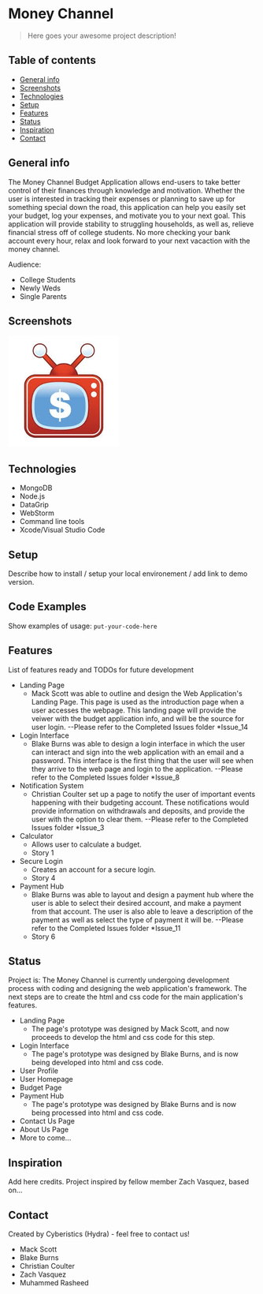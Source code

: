 # Money Channel
> Here goes your awesome project description!

## Table of contents
* [General info](#general-info)
* [Screenshots](#screenshots)
* [Technologies](#technologies)
* [Setup](#setup)
* [Features](#features)
* [Status](#status)
* [Inspiration](#inspiration)
* [Contact](#contact)

## General info
The Money Channel Budget Application allows end-users to take better control of their finances through knowledge and motivation. Whether the user is interested in tracking their expenses or planning to save up for something special down the road, this application can help you easily set your budget, log your expenses, and motivate you to your next goal. This application will provide stability to struggling households, as well as, relieve financial stress off of college students. No more checking your bank account every hour, relax and look forward to your next vacaction with the money channel.

Audience: 
  * College Students
  * Newly Weds
  * Single Parents
## Screenshots
![Example screenshot](https://github.com/Cyberistycs/CS3398_Hydra_F2019/blob/master/Budget%20App%20Logo.jpeg)

## Technologies
* MongoDB
* Node.js 
* DataGrip
* WebStorm
* Command line tools
* Xcode/Visual Studio Code

## Setup
Describe how to install / setup your local environement / add link to demo version.

## Code Examples
Show examples of usage:
`put-your-code-here`

## Features
List of features ready and TODOs for future development
* Landing Page
  * Mack Scott was able to outline and design the Web Application's Landing Page. This page is used as the introduction page when a user accesses the webpage. This landing page will provide the veiwer with the budget application info, and will be the source for user login.
  --Please refer to the Completed Issues folder *Issue_14
* Login Interface
  * Blake Burns was able to design a login interface in which the user can interact and sign into the web application with an email and a password. This interface is the first thing that the user will see when they arrive to the web page and login to the application. --Please refer to the Completed Issues folder *Issue_8
* Notification System
  * Christian Coulter set up a page to notify the user of important events happening with their budgeting account. These notifications would provide information on withdrawals and deposits, and provide the user with the option to clear them. 
  --Please refer to the Completed Issues folder *Issue_3
* Calculator
  * Allows user to calculate a budget.
  * Story 1
* Secure Login
  * Creates an account for a secure login.
  * Story 4
* Payment Hub
  * Blake Burns was able to layout and design a payment hub where the user is able to select their desired account, and make a payment from that account. The user is also able to leave a description of the payment as well as select the type of payment it will be. --Please refer to the Completed Issues folder *Issue_11
  * Story 6

## Status
Project is: The Money Channel is currently undergoing development process with coding and designing the web application's framework. The next steps are to create the html and css code for the main application's features. 
* Landing Page
  * The page's prototype was designed by Mack Scott, and now proceeds to develop the html and css code for this step.
* Login Interface
  * The page's prototype was designed by Blake Burns, and is now being developed into html and css code.
* User Profile
* User Homepage
* Budget Page
* Payment Hub
  * The page's prototype was designed by Blake Burns and is now being processed into html and css code.
* Contact Us Page
* About Us Page
* More to come...

## Inspiration
Add here credits. Project inspired by fellow member Zach Vasquez, based on...

## Contact
Created by Cyberistics (Hydra) - feel free to contact us!
* Mack Scott
* Blake Burns
* Christian Coulter
* Zach Vasquez
* Muhammed Rasheed
